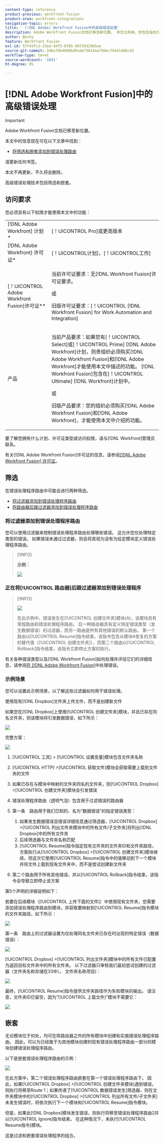 ```yaml
---
content-type: reference
product-previous: workfront-fusion
product-area: workfront-integrations
navigation-topic: errors
title: ' [!DNL Adobe] Workfront Fusion中的高级错误处理'
description: Adobe Workfront Fusion文档已移至新位置。 本文已弃用，但包含指向介绍此功能的新文章的链接。
author: Becky
feature: Workfront Fusion
exl-id: 57f43fc2-23ed-44f5-8785-90739329b5ee
source-git-commit: 2d6af8b4988bd9aab7381daa79dec79e41408c45
workflow-type: tm+mt
source-wordcount: '1031'
ht-degree: 0%

---
```


# [!DNL Adobe Workfront Fusion]中的高级错误处理

>[!IMPORTANT]
>
>Adobe Workfront Fusion文档已移至新位置。
>
>本文中的信息现在可在以下文章中找到：
>
>* [将筛选和嵌套添加到错误处理路由](https://experienceleague.adobe.com/docs/workfront-fusion/using/create-scenarios/configure-error-handling/advanced-error-handling.html)
>
>请更新任何书签。
>
>本文不再更新，不久将会删除。

高级错误处理技术包括筛选和嵌套。

## 访问要求

您必须具有以下权限才能使用本文中的功能：

<table style="table-layout:auto">
 <col> 
 <col> 
 <tbody> 
  <tr> 
   <td role="rowheader">[!DNL Adobe Workfront] 计划*</td> 
   <td> <p>[！UICONTROL Pro]或更高版本</p> </td> 
  </tr> 
  <tr data-mc-conditions=""> 
   <td role="rowheader">[!DNL Adobe Workfront] 许可证*</td> 
   <td> <p>[！UICONTROL计划]，[！UICONTROL工作]</p> </td> 
  </tr> 
  <tr> 
   <td role="rowheader">[！UICONTROL Adobe Workfront Fusion]许可证**</td> 
   <td>
   <p>当前许可证要求：无[!DNL Workfront Fusion]许可证要求。</p>
   <p>或</p>
   <p>旧版许可证要求：[！UICONTROL [!DNL Workfront Fusion] for Work Automation and Integration] </p>
   </td> 
  </tr> 
  <tr> 
   <td role="rowheader">产品</td> 
   <td>
   <p>当前产品要求：如果您有[！UICONTROL Select]或[！UICONTROL Prime] [!DNL Adobe Workfront]计划，则贵组织必须购买[!DNL Adobe Workfront Fusion]和[!DNL Adobe Workfront]才能使用本文中描述的功能。 [!DNL Workfront Fusion]包含在[！UICONTROL Ultimate] [!DNL Workfront]计划中。</p>
   <p>或</p>
   <p>旧版产品要求：您的组织必须购买[!DNL Adobe Workfront Fusion]和[!DNL Adobe Workfront]，才能使用本文中介绍的功能。</p>
   </td> 
  </tr> 
 </tbody> 
</table>

要了解您拥有什么计划、许可证类型或访问权限，请与[!DNL Workfront]管理员联系。

有关[!DNL Adobe Workfront Fusion]许可证的信息，请参阅[[!DNL Adobe Workfront Fusion] 许可证](../../workfront-fusion/get-started/license-automation-vs-integration.md)。

## 筛选

在错误处理程序路由中可能会进行两种筛选。

* [将过滤器添加到错误处理程序路由](#adding-a-filter-to-the-error-handler-route)
* [将路由器后跟过滤器添加到错误处理程序路由](#adding-a-router-followed-by-filters-to-the-error-handler)

### 将过滤器添加到错误处理程序路由

您可以使用过滤器来控制错误处理程序路由处理哪些错误。 这允许您仅处理特定类型的错误。 如果错误未通过过滤器，则会将其视为没有为给定模块定义错误处理程序路由。

>[!INFO]
>
>**示例：**
>
>![](assets/filter-error-handling-350x238.png)

### 正在将[!UICONTROL 路由器]后跟过滤器添加到错误处理程序

>[!INFO]
>
>![](assets/router-filter-error-handling-350x254.png)
>
>在此示例中，错误发生在[!UICONTROL 创建文件夹]模块(A)，该模块具有常规路由和错误处理程序路由。 后一种路由器具有定义特定错误类型（发生数据错误）的过滤器，而另一路由是所有其他错误的默认路由。 第一个路由以[!UICONTROL Resume]指令结束，该指令包含从模块A恢复的方案的替代值（[!UICONTROL 创建文件夹]），而第二个路由以[!UICONTROL Rollback]指令结束，该指令立即停止方案的执行。

有关各种错误类型以及[!DNL Workfront Fusion]如何处理并评估它们的详细信息，请参阅[在 [!DNL Adobe Workfront Fusion]](../../workfront-fusion/errors/error-processing.md)中处理错误。

### 示例场景

您可以设置此示例场景，以了解这些过滤器如何用于错误处理。

使用现有[!DNL Dropbox]文件夹上传文件，而不是创建新文件

如果您在[!DNL Dropbox]上使用[!UICONTROL 创建文件夹]模块，并且已存在同名文件夹，则该模块将引发数据错误，如下所示：

![](assets/dropbox-350x276.png)

完整方案：

![](assets/dropbox-scenario-350x190.png)

1. [!UICONTROL 工具] > [!UICONTROL 设置变量]模块包含文件夹名称
1. [!UICONTROL HTTP] >[!UICONTROL 获取文件]模块会获取需要上载到文件夹的文件
1. 如果已存在与模块中映射的文件夹同名的文件夹，则[!UICONTROL Dropbox] >[!UICONTROL 创建文件夹]模块会引发错误
1. 错误处理程序路由（透明气泡）包含用于过滤错误的路由器
1. 第一条　路由用于我们已知的、名为“数据错误”的指定错误类型：

   1. 如果发生数据错误且错误详细信息通过筛选器，[!UICONTROL Dropbox] >[!UICONTROL 列出文件夹模块中的所有文件/子文件夹]将列出[!DNL Dropbox]中的所有文件夹
   1. 后续筛选器与文件夹名称匹配
   1. [!UICONTROL Resume]指令指定现有文件夹的文件夹ID和文件夹路径，方案执行从[!UICONTROL Dropbox] >[!UICONTROL 创建文件夹]模块继续，但这次它使用[!UICONTROL Resume]指令中的值移动到下一个模块并将文件上载到现有文件夹中，而不是尝试创建新文件夹

1. 第二个路由用于所有其他错误，并以[!UICONTROL Rollback]指令结束，该指令会导致立即停止该方案

第5个声明的详细说明如下：

若要在后续模块（[!UICONTROL 上传下面的文件]）中使用现有文件夹，您需要添加错误处理程序路由到模块，并获取要映射到[!UICONTROL Resume]指令模块的文件夹路径，如下所示：

![](assets/add-error-handler-route-350x113.png)

第一条　路由上的过滤器设置为仅处理同名文件夹已存在时出现的特定错误（数据错误）：

![](assets/condition-350x327.png)

[!UICONTROL Dropbox] >[!UICONTROL 列出文件夹]模块中的所有文件已配置为返回目标文件夹中的所有文件夹。 以下过滤器只审核我们最初尝试创建的过滤器（文件夹名称存储在33中）。 文件夹名称项目)：

![](assets/condition2-350x193.png)

最终，[!UICONTROL Resume]指令提供文件夹路径作为失败模块的输出。 请注意，文件夹ID已留空，因为“[!UICONTROL 上载文件]”模块不需要它：

![](assets/flow-control-350x190.png)

## 嵌套

无论模块位于何处，均可在除路由器之外的所有模块中创建和实施错误处理程序路由。 因此，可以为已经属于为其他模块创建的现有错误处理程序路由一部分的模块创建错误处理程序路由。

以下是嵌套错误处理程序路由的示例：

![](assets/nested-error-handling-route-350x174.png)

在此方案中，第二个错误处理程序路由嵌套在第一个错误处理程序路由下。 因此，如果[!UICONTROL Dropbox] >[!UICONTROL 创建文件夹模块]遇到错误，则执行将移至Route 1；如果传递了[!UICONTROL 数据错误发生]筛选器，则在文件夹模块中的[!UICONTROL Dropbox] >[!UICONTROL 列出所有文件/子文件夹]未发生错误时，将依次执行下一个模块和[!UICONTROL Resume]指令模块。

但是，如果此[!DNL Dropbox]模块发生错误，则执行将移至错误处理程序路由2并以[!UICONTROL Ignore]指令结束。 在这种情况下，未执行[!UICONTROL Resume指令]模块。

这是过滤和嵌套错误处理程序的组合。

